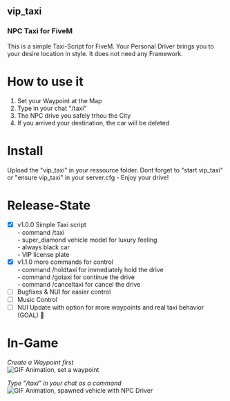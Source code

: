 ## vip_taxi
### NPC Taxi for FiveM

This is a simple Taxi-Script for FiveM. Your Personal Driver brings you to your desire location in style. It does not need any Framework.

# **How to use it**

1. Set your Waypoint at the Map
2. Type in your chat "/taxi"
3. The NPC drive you safely trhou the City
4. If you arrived your destination, the car will be deleted

# **Install**

Upload the "vip_taxi" in your ressource folder. Dont forget to "start vip_taxi" or "ensure vip_taxi" in your server.cfg - Enjoy your drive!  

# Release-State
- [x] v1.0.0 Simple Taxi script  
      - command /taxi  
      - super_diamond vehicle model for luxury feeling  
      - always black car  
      - VIP license plate  
- [x] v1.1.0 more commands for control  
      - command /holdtaxi for immediately hold the drive  
      - command /gotaxi for continue the drive  
      - command /canceltaxi for cancel the drive  
- [ ] Bugfixes & NUI for easier control
- [ ] Music Control
- [ ] NUI Update with option for more waypoints and real taxi behavior (GOAL) :tada:

# **In-Game**
*Create a Waypoint first*  
![GIF Animation, set a waypoint](https://i.postimg.cc/6327rXhM/waypoint.gif)  
  
*Type "/taxi" in your chat as a command*  
![GIF Animation, spawned vehicle with NPC Driver](https://i.postimg.cc/9FG7gcHS/drive.gif)
